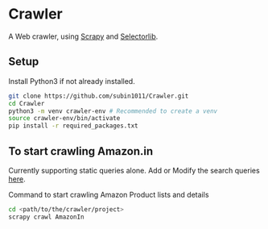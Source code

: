 # Crawler
A Web crawler, using [Scrapy](https://scrapy.org/) and [Selectorlib](https://pypi.org/project/selectorlib/).

## Setup
Install Python3 if not already installed.
```bash
git clone https://github.com/subin1011/Crawler.git
cd Crawler
python3 -m venv crawler-env # Recommended to create a venv
source crawler-env/bin/activate
pip install -r required_packages.txt
```

## To start crawling Amazon.in
Currently supporting static queries alone. Add or Modify the search queries [here](https://github.com/subin1011/Crawler/blob/master/crawler/spiders/AmazonIn.py#L12).

Command to start crawling Amazon Product lists and details
```bash
cd <path/to/the/crawler/project>
scrapy crawl AmazonIn
```
